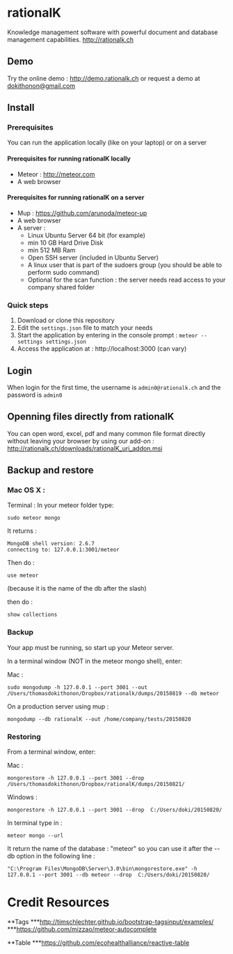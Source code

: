 # rationalK #

Knowledge management software with powerful document and database management capabilities.
http://rationalk.ch

## Demo

Try the online demo : http://demo.rationalk.ch or request a demo at dokithonon@gmail.com

## Install

### Prerequisites

You can run the application locally (like on your laptop) or on a server

#### Prerequisites for running rationalK locally

- Meteor : http://meteor.com
- A web browser

#### Prerequisites for running rationalK on a server

- Mup : https://github.com/arunoda/meteor-up
- A web browser
- A server :
  - Linux Ubuntu Server 64 bit (for example)
  - min 10 GB Hard Drive Disk
  - min 512 MB Ram
  - Open SSH server (included in Ubuntu Server)
  - A linux user that is part of the sudoers group (you should be able to perform sudo command)
  - Optional for the scan function : the server needs read access to your company shared folder

### Quick steps

1. Download or clone this repository
2. Edit the ````settings.json```` file to match your needs
3. Start the application by entering in the console prompt : ```meteor --settings settings.json```
4. Access the application at : http://localhost:3000 (can vary)

## Login

When login for the first time, the username is ```admin0@rationalk.ch``` and the password is ```admin0```

## Openning files directly from rationalK

You can open word, excel, pdf and many common file format directly without leaving your browser by using our add-on : http://rationalk.ch/downloads/rationalK_uri_addon.msi

## Backup and restore

### Mac OS X :
Terminal :
In your meteor folder type:

```
sudo meteor mongo
```

It returns :
```
MongoDB shell version: 2.6.7
connecting to: 127.0.0.1:3001/meteor
```

Then do :
```
use meteor
```
(because it is the name of the db after the slash)

then do :
```
show collections
```
### Backup

Your app must be running, so start up your Meteor server.

In a terminal window (NOT in the meteor mongo shell),
enter:

Mac :
```
sudo mongodump -h 127.0.0.1 --port 3001 --out /Users/thomasdokithonon/Dropbox/rationalk/dumps/20150819 --db meteor
```

On a production server using mup :
```
mongodump --db rationalK --out /home/company/tests/20150820
```


### Restoring

From a terminal window, enter:

Mac :
```
mongorestore -h 127.0.0.1 --port 3001 --drop  /Users/thomasdokithonon/Dropbox/rationalK/dumps/20150821/
```

Windows :
```
mongorestore -h 127.0.0.1 --port 3001 --drop  C:/Users/doki/20150820/
```

In terminal type in :
```
meteor mongo --url
```
It return the name of the database : "meteor" so you can use it after the --db option in the following line :
```
"C:\Program Files\MongoDB\Server\3.0\bin\mongorestore.exe" -h 127.0.0.1 --port 3001 --db meteor --drop  C:/Users/doki/20150820/
```


# Credit Resources
**Tags
***http://timschlechter.github.io/bootstrap-tagsinput/examples/
***https://github.com/mizzao/meteor-autocomplete

**Table
***https://github.com/ecohealthalliance/reactive-table
